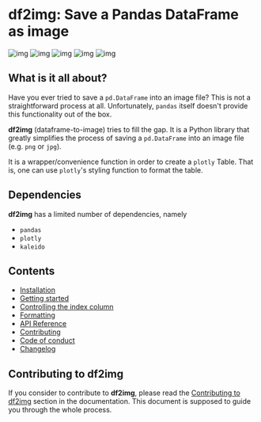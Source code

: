 # df2img: Save a Pandas DataFrame as image

![img](https://img.shields.io/pypi/v/df2img)
![img](https://img.shields.io/pypi/pyversions/df2img)
![img](https://img.shields.io/github/license/andreas-vester/df2img)
![img](https://img.shields.io/github/issues/andreas-vester/df2img)
![img](https://img.shields.io/github/stars/andreas-vester/df2img)

## What is it all about?

Have you ever tried to save a ``pd.DataFrame`` into an image file? This is not a straightforward process at all. Unfortunately, ``pandas`` itself doesn't provide this functionality out of the box.

**df2img** (dataframe-to-image) tries to fill the gap. It is a Python library that greatly simplifies the process of saving a ``pd.DataFrame`` into an image file (e.g. ``png`` or ``jpg``).

It is a wrapper/convenience function in order to create a ``plotly`` Table. That is, one can use ``plotly``'s styling function to format the table.


## Dependencies

**df2img** has a limited number of dependencies, namely

- ``pandas``
- ``plotly``
- ``kaleido``

## Contents

* [Installation](installation.md)
* [Getting started](getting_started.ipynb)
* [Controlling the index column](control_index.ipynb)
* [Formatting](formatting.ipynb)
* [API Reference](api_reference.md)
* [Contributing](contributing.md)
* [Code of conduct](code_of_conduct.md)
* [Changelog](changelog.md)

## Contributing to df2img

If you consider to contribute to **df2img**, please read the [Contributing to df2img](./contributing.md) section in the documentation. This document is supposed to guide you through the whole process.
